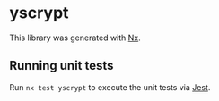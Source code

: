# yscrypt

This library was generated with [Nx](https://nx.dev).

## Running unit tests

Run `nx test yscrypt` to execute the unit tests via [Jest](https://jestjs.io).
